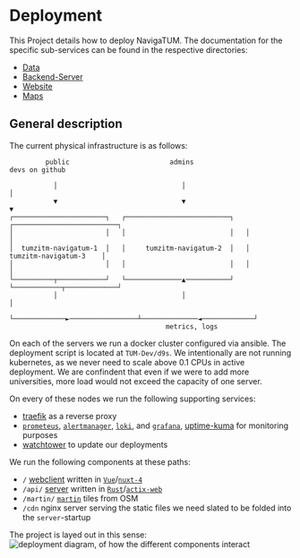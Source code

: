 # Deployment

This Project details how to deploy NavigaTUM.
The documentation for the specific sub-services can be found in the respective directories:

- [Data](../data/README.md)
- [Backend-Server](../server/README.md)
- [Website](../webclient/README.md)
- [Maps](../map/README.md)

## General description

The current physical infrastructure is as follows:

```
         public                         admins                     devs on github      
                                                                                       
           │                               │                            │
           ▼                               ▼                            ▼              
┌───────────────────────┐   ┌──────────────────────────┐   ┌──────────────────────────┐
│                       │   │                          │   │                          │
│  tumzitm-navigatum-1  │   │     tumzitm-navigatum-2  │   │   tumzitm-navigatum-3    │
│                       │   │                          │   │                          │
└──────────┬────────────┘   └──────────────▲───────────┘   └────────────┬─────────────┘
           │                               │                            │             
           └─────────────►─────────────────┴──────────────◄─────────────┘              
                                       metrics, logs                                   
```

On each of the servers we run a docker cluster configured via ansible.
The deployment script is located at `TUM-Dev/d9s`.
We intentionally are not running kubernetes, as we never need to scale above 0.1 CPUs in active deployment.
We are confindent that even if we were to add more universities, more load would not exceed the capacity of one server.

On every of these nodes we run the following supporting services:

- [traefik](https://traefik.io/) as a reverse proxy
- [`prometeus`](https://prometheus.io/), [`alertmanager`](https://prometheus.io/docs/alerting/latest/alertmanager/), [
  `loki`](https://grafana.com/),
  and [`grafana`](https://grafana.com/),  [uptime-kuma](https://github.com/louislam/uptime-kuma) for monitoring purposes
- [watchtower](https://containrrr.dev/watchtower/) to update our deployments

We run the following components at these paths:

- `/` [webclient](../webclient) written in [`Vue`](https://vuejs.org/)/[`nuxt-4`](https://nuxt.dev)
- `/api/` [server](../server) written in [`Rust`](https://www.rust-lang.org/)/[`actix-web`](https://actix.rs/)
- `/martin/` [`martin`](https://martin.maplibre.org/) tiles from OSM
- `/cdn` nginx server serving the static files we need
  slated to be folded into the `server`-startup

The project is layed out in this sense:  
![deployment diagram, of how the different components interact](../resources/deployment/Deployment_Overview.png)

